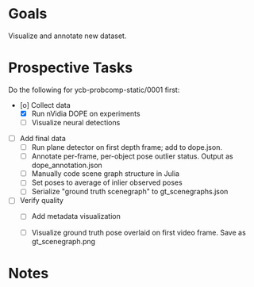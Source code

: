 # Goals

Visualize and annotate new dataset.


# Prospective Tasks

Do the following for ycb-probcomp-static/0001 first:
* [o] Collect data
    * [X] Run nVidia DOPE on experiments
    * [ ] Visualize neural detections
* [ ] Add final data
    * [ ] Run plane detector on first depth frame; add to dope.json.
    * [ ] Annotate per-frame, per-object pose outlier status. Output as dope_annotation.json
    * [ ] Manually code scene graph structure in Julia
    * [ ] Set poses to average of inlier observed poses
    * [ ] Serialize "ground truth scenegraph" to gt_scenegraphs.json
* [ ] Verify quality
    * [ ] Add metadata visualization 
    * [ ] Visualize ground truth pose overlaid on first video frame. Save as gt_scenegraph.png


# Notes


